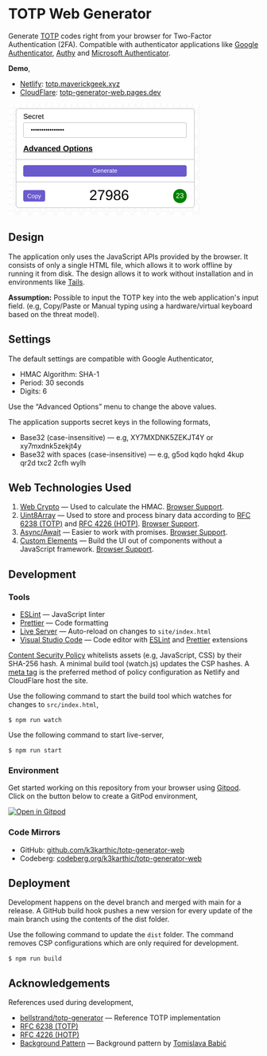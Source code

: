 # TOTP Web Generator

Generate [TOTP](https://en.wikipedia.org/wiki/Time-based_One-Time_Password) codes right from your browser for Two-Factor Authentication (2FA). Compatible with authenticator applications like [Google Authenticator](https://play.google.com/store/apps/details?id=com.google.android.apps.authenticator2&hl=en_IN&gl=US), [Authy](https://authy.com/) and [Microsoft Authenticator](https://www.microsoft.com/en-in/account/authenticator).

**Demo**,
* [Netlify](https://www.netlify.com/): [totp.maverickgeek.xyz](https://totp.maverickgeek.xyz/)
* [CloudFlare](https://cloudflare.com): [totp-generator-web.pages.dev](https://totp-generator-web.pages.dev/)

![Application Screenshot](resources/screenshot.png)

## Design

The application only uses the JavaScript APIs provided by the browser. It consists of only a single HTML file, which allows it to work offline by running it from disk. The design allows it to work without installation and in environments like [Tails](https://tails.boum.org/).

**Assumption:** Possible to input the TOTP key into the web application's input field. (e.g, Copy/Paste or Manual typing using a hardware/virtual keyboard based on the threat model).

## Settings

The default settings are compatible with Google Authenticator,

* HMAC Algorithm: SHA-1
* Period: 30 seconds
* Digits: 6

Use the “Advanced Options” menu to change the above values.

The application supports secret keys in the following formats,
* Base32 (case-insensitive) — e.g, XY7MXDNK5ZEKJT4Y or xy7mxdnk5zekjt4y
* Base32 with spaces (case-insensitive) — e.g, g5od kqdo hqkd 4kup qr2d txc2 2cfh wylh

## Web Technologies Used

1. [Web Crypto](https://developer.mozilla.org/en-US/docs/Web/API/Web_Crypto_API) — Used to calculate the HMAC. [Browser Support](https://caniuse.com/cryptography).
2. [Uint8Array](https://developer.mozilla.org/en-US/docs/Web/JavaScript/Reference/Global_Objects/Uint8Array) — Used to store and process binary data according to [RFC 6238 (TOTP)](https://tools.ietf.org/html/rfc6238) and [RFC 4226 (HOTP)](https://tools.ietf.org/html/rfc4226). [Browser Support](https://caniuse.com/mdn-javascript_builtins_uint8array).
3. [Async/Await](https://developer.mozilla.org/en-US/docs/Web/JavaScript/Reference/Statements/async_function) — Easier to work with promises. [Browser Support](https://caniuse.com/async-functions).
4. [Custom Elements](https://developer.mozilla.org/en-US/docs/Web/Web_Components/Using_custom_elements) — Build the UI out of components without a JavaScript framework. [Browser Support](https://caniuse.com/custom-elementsv1).

## Development

### Tools

-   [ESLint](https://eslint.org/) — JavaScript linter
-   [Prettier](https://prettier.io/) — Code formatting
-   [Live Server](https://github.com/tapio/live-server) — Auto-reload on changes to `site/index.html`
-   [Visual Studio Code](https://code.visualstudio.com/) — Code editor with [ESLint](https://marketplace.visualstudio.com/items?itemName=dbaeumer.vscode-eslint) and [Prettier](https://marketplace.visualstudio.com/items?itemName=esbenp.prettier-vscode) extensions

[Content Security Policy](https://content-security-policy.com/hash/) whitelists assets (e.g, JavaScript, CSS) by their SHA-256 hash. A minimal build tool (watch.js) updates the CSP hashes. A [meta tag](https://content-security-policy.com/examples/meta/) is the preferred method of policy configuration as Netlify and CloudFlare host the site.

Use the following command to start the build tool which watches for changes to `src/index.html`,
```
$ npm run watch
```

Use the following command to start live-server,
```
$ npm run start
```

### Environment

Get started working on this repository from your browser using [Gitpod](https://gitpod.io). Click on the button below to create a GitPod environment, <br />

[![Open in Gitpod](https://gitpod.io/button/open-in-gitpod.svg)](https://gitpod.io/#https://github.com/k3karthic/totp-generator-web)

### Code Mirrors

* GitHub: [github.com/k3karthic/totp-generator-web](https://github.com/k3karthic/totp-generator-web/)
* Codeberg: [codeberg.org/k3karthic/totp-generator-web](https://codeberg.org/k3karthic/totp-generator-web)

## Deployment

Development happens on the devel branch and merged with main for a release.  A GitHub build hook pushes a new version for every update of the main branch using the contents of the dist folder.

Use the following command to update the `dist` folder. The command removes CSP configurations which are only required for development.
```
$ npm run build
```

## Acknowledgements

References used during development,

-   [bellstrand/totp-generator](https://github.com/bellstrand/totp-generator) — Reference TOTP implementation
-   [RFC 6238 (TOTP)](https://tools.ietf.org/html/rfc6238)
-   [RFC 4226 (HOTP)](https://tools.ietf.org/html/rfc4226)
-   [Background Pattern](https://www.toptal.com/designers/subtlepatterns/double-bubble-outline-pattern/) — Background pattern by [Tomislava Babić](https://behance.net/antitomi)
